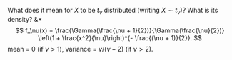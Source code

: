 What does it mean for $X$ to be $t_\nu$ distributed (writing $X \sim t_\nu$)? What is its density?
&*
$$
f_\nu(x) = \frac{\Gamma(\frac{\nu + 1}{2})}{\Gamma(\frac{\nu}{2})} \left(1 + \frac{x^2}{\nu}\right)^{- \frac{(\nu + 1)}{2}}.
$$
mean = $0$ (if $\nu > 1$), variance  = $\nu / (\nu - 2)$ (if $\nu > 2$).
<!--SR:!2023-05-09,2,150-->